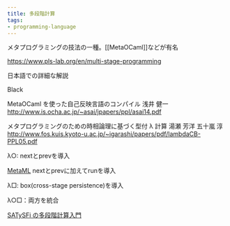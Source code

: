 ```yaml
---
title: 多段階計算
tags:
- programming-language
---
```


メタプログラミングの技法の一種。[[MetaOCaml]]などが有名

https://www.pls-lab.org/en/multi-stage-programming

日本語での詳細な解説

Black

MetaOCaml を使った自己反映言語のコンパイル 浅井 健一 
http://www.is.ocha.ac.jp/~asai/jpapers/ppl/asai14.pdf

メタプログラミングのための時相論理に基づく型付 λ 計算 湯瀬 芳洋 五十嵐 淳
http://www.fos.kuis.kyoto-u.ac.jp/~igarashi/papers/pdf/lambdaCB-PPL05.pdf

λ○: nextとprevを導入

[MetaML](https://www.sciencedirect.com/science/article/pii/S0304397500000530) nextとprevに加えてrunを導入

λ□: box(cross-stage persistence)を導入

λ○□：両方を統合


[SATySFi の多段階計算入門](https://sankantsu.hatenablog.com/entry/2022/08/19/215024)
